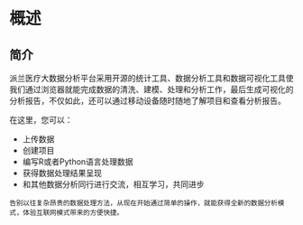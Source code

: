 
# 概述

## 简介

派兰医疗大数据分析平台采用开源的统计工具、数据分析工具和数据可视化工具使我们通过浏览器就能完成数据的清洗、建模、处理和分析工作，最后生成可视化的分析报告，不仅如此，还可以通过移动设备随时随地了解项目和查看分析报告。

在这里，您可以：

- 上传数据
- 创建项目
- 编写R或者Python语言处理数据
- 获得数据处理结果呈现
- 和其他数据分析同行进行交流，相互学习，共同进步

`告别以往复杂昂贵的数据处理方法，从现在开始通过简单的操作，就能获得全新的数据分析模式，体验互联网模式带来的方便快捷。`

